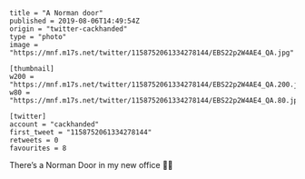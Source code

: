 ```
title = "A Norman door"
published = 2019-08-06T14:49:54Z
origin = "twitter-cackhanded"
type = "photo"
image = "https://mnf.m17s.net/twitter/1158752061334278144/EBS22p2W4AE4_QA.jpg"

[thumbnail]
w200 = "https://mnf.m17s.net/twitter/1158752061334278144/EBS22p2W4AE4_QA.200.jpg"
w80 = "https://mnf.m17s.net/twitter/1158752061334278144/EBS22p2W4AE4_QA.80.jpg"

[twitter]
account = "cackhanded"
first_tweet = "1158752061334278144"
retweets = 0
favourites = 8
```

There’s a Norman Door in my new office 🤦‍♂️

<p class='image'><img src='https://mnf.m17s.net/twitter/1158752061334278144/EBS22p2W4AE4_QA.jpg' alt=''></p>

